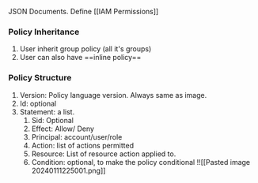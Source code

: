 JSON Documents.
Define [[IAM Permissions]]


### Policy Inheritance 
1. User inherit group policy (all it's groups)
2. User can also have ==inline policy==

### Policy Structure
1. Version: Policy language version. Always same as image.
2. Id: optional
3. Statement: a list.
	1. Sid: Optional
	2. Effect: Allow/ Deny
	3. Principal: account/user/role
	4. Action: list of actions permitted 
	5. Resource: List of resource action applied to.
	6. Condition: optional, to make the policy conditional
!![[Pasted image 20240111225001.png]]
